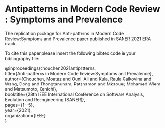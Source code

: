 # Antipatterns in Modern Code Review : Symptoms and Prevalence
The replication package for Anti-patterns in Modern Code Review:Symptoms and Prevalence paper published in SANER 2021 ERA track.

To cite this paper please insert the following bibtex code in your bibliography file:<br>

@inproceedings{chouchen2021antipatterns,<br>
  title={Anti-patterns in Modern Code Review:Symptoms and Prevalence},<br>
  author={Chouchen, Moataz and Ouni, Ali and Kula, Raula Gaikovina and Wang, Dong and Thongtanunam, Patanamon and Mkaouer, Mohamed Wiem and Matsumoto, Kenichi},<br>
  booktitle={28th IEEE International Conference on Software Analysis, Evolution and Reengineering (SANER)},<br>
  pages={1--5},<br>
  year={2021},<br>
  organization={IEEE}<br>
}
